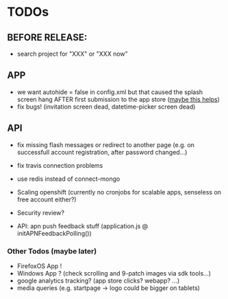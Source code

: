 # TODOs #

## BEFORE RELEASE: ##

* search project for "XXX" or "XXX now"

## APP ##
* we want autohide = false in config.xml but that caused the splash screen hang AFTER first submission to the app store ([maybe this helps](http://community.phonegap.com/nitobi/topics/stops_at_default_phonegap_splash_screen_on_ios_iphone_5))
* fix bugs! (invitation screen dead, datetime-picker screen dead)

## API ##
* fix missing flash messages or redirect to another page (e.g. on successfull account registration, after password changed...)
* fix travis connection problems
* use redis instead of connect-mongo

* Scaling openshift (currently no cronjobs for scalable apps, senseless on free account either?)
* Security review?
* API: apn push feedback stuff (application.js @ initAPNFeedbackPolling())

### Other Todos (maybe later) ##
* FirefoxOS App !
* Windows App ? (check scrolling and 9-patch images via sdk tools...)
* google analytics tracking? (app store clicks? webapp? ...)
* media queries (e.g. startpage -> logo could be bigger on tablets)
